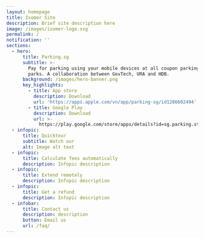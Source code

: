 ```yaml
---
layout: homepage
title: Isomer Site
description: Brief site description here
image: /images/isomer-logo.svg
permalink: /
notification: ''
sections:
  - hero:
      title: Parking.sg
      subtitle: >-
        Pay for parking using your mobile devices at all coupon parking car
        parks. A collaboration between GovTech, URA and HDB.
      background: /images/hero-banner.png
      key_highlights:
        - title: App store
          description: Download
          url: 'https://apps.apple.com/vn/app/parking-sg/id1286602494'
        - title: Google Play
          description: Download
          url: >-
            https://play.google.com/store/apps/details?id=sg.parking.streetsmart&hl=en
  - infopic:
      title: Quicktour
      subtitle: Watch our
      alt: Image alt text
  - infopic:
      title: Calculate fees automatically
      description: Infopic description
  - infopic:
      title: Extend remotely
      description: Infopic description
  - infopic:
      title: Get a refund
      description: Infopic description
  - infobar:
      title: Contact us
      description: description
      button: Email us
      url: /faq/
---
```

